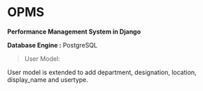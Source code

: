 # OPMS
**Performance Management System in Django**

**Database Engine :** PostgreSQL


> User Model:

User model is extended to add department, designation, location, display_name and usertype.



